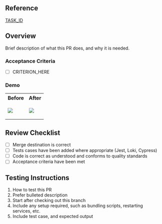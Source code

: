 ## Reference

[TASK_ID](TASK_URL)

## Overview

Brief description of what this PR does, and why it is needed.

### Acceptance Criteria

- [ ] CRITERION_HERE

### Demo

<table>
<tr><th>Before</th><th>After</th></tr>
<tr>
<td>

![](BEFORE_IMAGE_URL_HERE)

</td>
<td>

![](AFTER_IMAGE_URL_HERE)

</td>
</tr>
</table>

## Review Checklist

- [ ] Merge destination is correct
- [ ] Tests cases have been added where appropriate (Jest, Loki, Cypress)
- [ ] Code is correct as understood and conforms to quality standards
- [ ] Acceptance criteria have been met

## Testing Instructions

1. How to test this PR
2. Prefer bulleted description
3. Start after checking out this branch
4. Include any setup required, such as bundling scripts, restarting services, etc.
5. Include test case, and expected output
